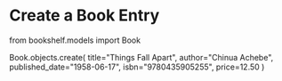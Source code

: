 # Create a Book Entry
from bookshelf.models import Book

Book.objects.create(
    title="Things Fall Apart",
    author="Chinua Achebe",
    published_date="1958-06-17",
    isbn="9780435905255",
    price=12.50
)
